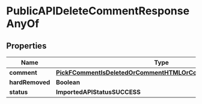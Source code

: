 

# PublicAPIDeleteCommentResponseAnyOf


## Properties

| Name | Type | Description | Notes |
|------------ | ------------- | ------------- | -------------|
|**comment** | [**PickFCommentIsDeletedOrCommentHTMLOrCommenterNameOrUserId**](PickFCommentIsDeletedOrCommentHTMLOrCommenterNameOrUserId.md) |  |  [optional] |
|**hardRemoved** | **Boolean** |  |  |
|**status** | **ImportedAPIStatusSUCCESS** |  |  |



